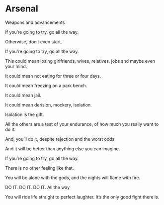 # Arsenal
Weapons and advancements

If you’re going to try, go all the way.

Otherwise, don’t even start.

If you're going to try, go all the way.

This could mean losing girlfriends, wives, relatives, jobs and maybe even your mind.

It could mean not eating for three or four days.

It could mean freezing on a park bench.

It could mean jail.

It could mean derision, mockery, isolation.

Isolation is the gift.

All the others are a test of your endurance, of how much you really want to do it.

And, you’ll do it, despite rejection and the worst odds.

And it will be better than anything else you can imagine.

If you’re going to try, go all the way.

There is no other feeling like that.

You will be alone with the gods, and the nights will flame with fire.

DO IT. DO IT. DO IT. All the way

You will ride life straight to perfect laughter. It’s the only good fight there is.
